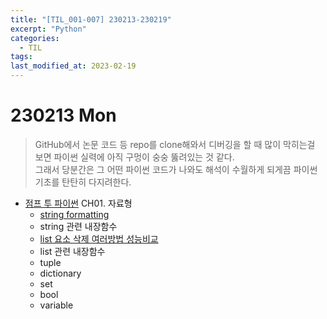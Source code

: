 ```yaml
---
title: "[TIL_001-007] 230213-230219"
excerpt: "Python"
categories:
  - TIL
tags:
last_modified_at: 2023-02-19
---
```


# 230213 Mon

> GitHub에서 논문 코드 등 repo를 clone해와서 디버깅을 할 때 많이 막히는걸 보면 파이썬 실력에 아직 구멍이 숭숭 뚫려있는 것 같다. <br>
> 그래서 당분간은 그 어떤 파이썬 코드가 나와도 해석이 수월하게 되게끔 파이썬 기초를 탄탄히 다지려한다.

+ [점프 투 파이썬](https://wikidocs.net/book/1) CH01. 자료형
    + [string formatting](https://aijinsol.github.io/python/string_formatting/)
    + string 관련 내장함수
    + [list 요소 삭제 여러방법 성능비교](https://aijinsol.github.io/python/del_remove_pop/)
    + list 관련 내장함수
    + tuple
    + dictionary
    + set
    + bool
    + variable


